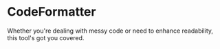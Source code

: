 # CodeFormatter
Whether you're dealing with messy code or need to enhance readability, this tool's got you covered.

